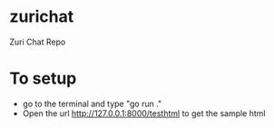 # zurichat
Zuri Chat Repo


# To setup
- go to the terminal and type "go run ."
- Open the url http://127.0.0.1:8000/testhtml to get the sample html